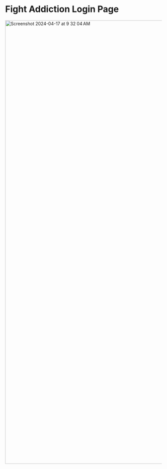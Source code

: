 # Fight Addiction Login Page

<img width="1422" alt="Screenshot 2024-04-17 at 9 32 04 AM" src="https://github.com/cracked2626/FightAddiction/assets/92626479/d536ec06-d327-4976-bc83-6e1b0ee70efd">
